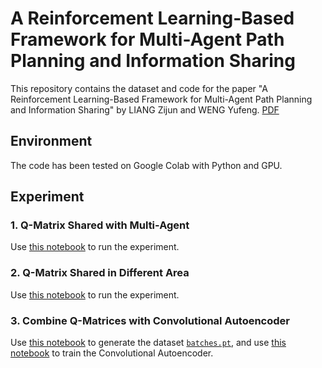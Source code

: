 # A Reinforcement Learning-Based Framework for Multi-Agent Path Planning and Information Sharing

This repository contains the dataset and code for the paper "A Reinforcement Learning-Based Framework for Multi-Agent Path Planning and Information Sharing" by LIANG Zijun and WENG Yufeng. [PDF](A%20Reinforcement%20Learning-Based%20Framework%20for%20Multi-Agent%20Path%20Planning%20and%20Information%20Sharing.pdf)

## Environment

The code has been tested on Google Colab with Python and GPU.

## Experiment

### 1. Q-Matrix Shared with Multi-Agent

Use [this notebook](Q-Learning_Maze_Multi-agent.ipynb) to run the experiment.

### 2. Q-Matrix Shared in Different Area

Use [this notebook](Q-Learning_Maze_areas.ipynb) to run the experiment.

### 3. Combine Q-Matrices with Convolutional Autoencoder

Use [this notebook](CAE_Data-generator.ipynb) to generate the dataset [`batches.pt`](batches.pt), and use [this notebook](CAE.ipynb) to train the Convolutional Autoencoder.